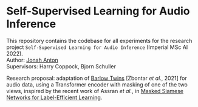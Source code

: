 # Self-Supervised Learning for Audio Inference
This repository contains the codebase for all experiments for the research project `Self-Supervised Learning for Audio Inference` (Imperial MSc AI 2022). <br />
Author: [Jonah Anton](https://github.com/jonahanton) <br />
Supervisors: Harry Coppock, Bjorn Schuller

Research proposal: adaptation of [Barlow Twins](https://arxiv.org/abs/2103.03230) [Zbontar _et al._, 2021] for audio data, using a Transformer encoder with masking of one of the two views, inspired by the recent work of Assran _et al._, in [Masked Siamese Networks for Label-Efficient Learning](https://arxiv.org/abs/2204.07141).
